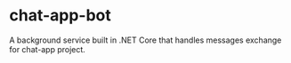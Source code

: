 # chat-app-bot
A background service built in .NET Core that handles messages exchange for chat-app project.
